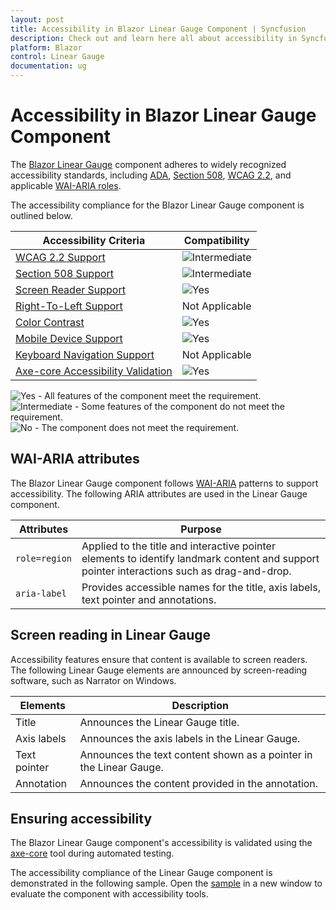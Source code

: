 ```yaml
---
layout: post
title: Accessibility in Blazor Linear Gauge Component | Syncfusion
description: Check out and learn here all about accessibility in Syncfusion Blazor Linear Gauge component and more.
platform: Blazor
control: Linear Gauge
documentation: ug
---
```


# Accessibility in Blazor Linear Gauge Component

The [Blazor Linear Gauge](https://www.syncfusion.com/blazor-components/blazor-linear-gauge) component adheres to widely recognized accessibility standards, including [ADA](https://www.ada.gov/), [Section 508](https://www.section508.gov/), [WCAG 2.2](https://www.w3.org/TR/WCAG22/), and applicable [WAI-ARIA roles](https://www.w3.org/TR/wai-aria/#roles).

The accessibility compliance for the Blazor Linear Gauge component is outlined below.

| Accessibility Criteria | Compatibility |
| -- | -- |
| [WCAG 2.2 Support](../common/accessibility) | <img src="https://cdn.syncfusion.com/content/images/documentation/partial.png" alt="Intermediate"> |
| [Section 508 Support](../common/accessibility) | <img src="https://cdn.syncfusion.com/content/images/documentation/partial.png" alt="Intermediate"> |
| [Screen Reader Support](../common/accessibility) | <img src="https://cdn.syncfusion.com/content/images/landing-page/yes.png" alt="Yes"> |
| [Right-To-Left Support](../common/accessibility) | Not Applicable |
| [Color Contrast](../common/accessibility) | <img src="https://cdn.syncfusion.com/content/images/landing-page/yes.png" alt="Yes"> |
| [Mobile Device Support](../common/accessibility) | <img src="https://cdn.syncfusion.com/content/images/landing-page/yes.png" alt="Yes"> |
| [Keyboard Navigation Support](../common/accessibility) | Not Applicable |
| [Axe-core Accessibility Validation](../common/accessibility) | <img src="https://cdn.syncfusion.com/content/images/landing-page/yes.png" alt="Yes"> |

<style>
    .post .post-content img {
        display: inline-block;
        margin: 0.5em 0;
    }
</style>

<div><img src="https://cdn.syncfusion.com/content/images/documentation/full.png" alt="Yes"> - All features of the component meet the requirement.</div>

<div><img src="https://cdn.syncfusion.com/content/images/documentation/partial.png" alt="Intermediate"> - Some features of the component do not meet the requirement.</div>

<div><img src="https://cdn.syncfusion.com/content/images/documentation/not-supported.png" alt="No"> - The component does not meet the requirement.</div>

## WAI-ARIA attributes

The Blazor Linear Gauge component follows [WAI-ARIA](https://www.w3.org/WAI/ARIA/apg/patterns/) patterns to support accessibility. The following ARIA attributes are used in the Linear Gauge component.

| Attributes | Purpose |
|-----|-----|
| `role=region` | Applied to the title and interactive pointer elements to identify landmark content and support pointer interactions such as drag-and-drop. |
| `aria-label` | Provides accessible names for the title, axis labels, text pointer and annotations. |

## Screen reading in Linear Gauge

Accessibility features ensure that content is available to screen readers. The following Linear Gauge elements are announced by screen-reading software, such as Narrator on Windows.

| Elements | Description |
|-----|-----|
| Title | Announces the Linear Gauge title.|
| Axis labels | Announces the axis labels in the Linear Gauge.|
| Text pointer | Announces the text content shown as a pointer in the Linear Gauge. |
| Annotation | Announces the content provided in the annotation. |

## Ensuring accessibility

The Blazor Linear Gauge component's accessibility is validated using the [axe-core](https://www.nuget.org/packages/Deque.AxeCore.Playwright) tool during automated testing.

The accessibility compliance of the Linear Gauge component is demonstrated in the following sample. Open the [sample](https://blazor.syncfusion.com/accessibility/lineargauge) in a new window to evaluate the component with accessibility tools.
